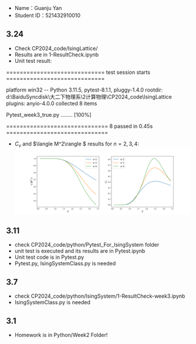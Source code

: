 - Name：Guanju Yan 
- Student ID：521432910010

## 3.24
- Check CP2024_code/IsingLattice/
- Results are in 1-ResultCheck.ipynb
- Unit test result:

============================= test session starts =============================

platform win32 -- Python 3.11.5, pytest-8.1.1, pluggy-1.4.0
rootdir: d:\BaiduSyncdisk\大二下物理系\2计算物理\CP2024_code\IsingLattice
plugins: anyio-4.0.0
collected 8 items

Pytest_week3_true.py ........                                            [100%]

============================== 8 passed in 0.45s ==============================

- $C_v$ and $\langle M^2\rangle $ results for $n=2,3,4$:
![alt text](./picture/data/Cv_M2.png)

## 3.11
- check CP2024_code/python/Pytest_For_IsingSystem folder
- unit test is executed and its results are in Pytest.ipynb
- Unit test code is in Pytest.py
- Pytest.py, IsingSystemClass.py is needed

## 3.7
- check CP2024_code/python/IsingSystem/1-ResultCheck-week3.ipynb
- IsingSystemClass.py is needed

## 3.1
- Homework is in Python/Week2 Folder!

